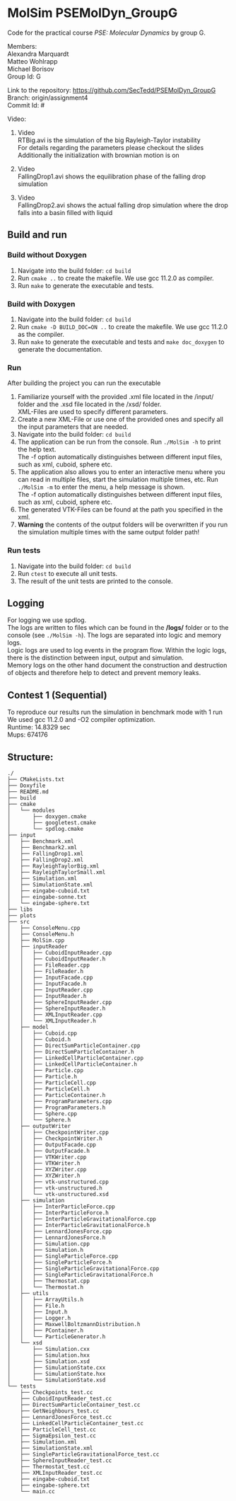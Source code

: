 # MolSim PSEMolDyn_GroupG

Code for the practical course *PSE: Molecular Dynamics* by group G.

Members: <br />
Alexandra Marquardt <br />
Matteo Wohlrapp <br />
Michael Borisov <br />
Group Id: G

Link to the repository: https://github.com/SecTedd/PSEMolDyn_GroupG <br />
Branch: origin/assignment4 <br />
Commit Id: # <br />

Video: <br />

1. Video <br />
   RTBig.avi is the simulation of the big Rayleigh-Taylor instability <br />
   For details regarding the parameters please checkout the slides <br />
   Additionally the initialization with brownian motion is on <br />

2. Video <br />
   FallingDrop1.avi shows the equilibration phase of the falling drop simulation <br />

3. Video <br />
   FallingDrop2.avi shows the actual falling drop simulation where the drop falls into a basin filled with liquid <br />

## Build and run

### Build without Doxygen

1. Navigate into the build folder: `cd build`
2. Run `cmake ..` to create the makefile. We use gcc 11.2.0 as compiler.
3. Run `make` to generate the executable and tests.

### Build with Doxygen

1. Navigate into the build folder: `cd build`
2. Run `cmake -D BUILD_DOC=ON ..` to create the makefile. We use gcc 11.2.0 as the compiler.
3. Run `make` to generate the executable and tests and `make doc_doxygen` to generate the documentation.

### Run

After building the project you can run the executable

1. Familiarize yourself with the provided .xml file located in the /input/ folder and the .xsd file located in the /xsd/ folder. <br />
   XML-Files are used to specify different parameters. <br />
2. Create a new XML-File or use one of the provided ones and specify all the input parameters that are needed. <br />
3. Navigate into the build folder: `cd build`
4. The application can be run from the console. Run `./MolSim -h` to print the help text. <br />
   The -f option automatically distinguishes between different input files, such as xml, cuboid, sphere etc. <br />
5. The application also allows you to enter an interactive menu where you can read in multiple files, start the simulation multiple times, etc. Run `./MolSim -m` to enter the menu, a help message is shown. <br />
   The -f option automatically distinguishes between different input files, such as xml, cuboid, sphere etc. <br />
6. The generated VTK-Files can be found at the path you specified in the xml. <br />
7. **Warning** the contents of the output folders will be overwritten if you run the simulation multiple times with the same output folder path! <br />

### Run tests

1. Navigate into the build folder: `cd build`
2. Run `ctest` to execute all unit tests.
3. The result of the unit tests are printed to the console.

## Logging

For logging we use spdlog. <br />
The logs are written to files which can be found in the **/logs/** folder or to the console (see `./MolSim -h`). The logs are separated into logic and memory logs. <br />
Logic logs are used to log events in the program flow. Within the logic logs, there is the distinction between input, output and simulation. <br />
Memory logs on the other hand document the construction and destruction of objects and therefore help to detect and prevent memory leaks. <br />

## Contest 1 (Sequential)
To reproduce our results run the simulation in benchmark mode with 1 run <br />
We used gcc 11.2.0 and -O2 compiler optimization. <br />
Runtime: 14.8329 sec <br /> 
Mups: 674176 <br />

## Structure: 
```
./
├── CMakeLists.txt
├── Doxyfile
├── README.md
├── build
├── cmake
│   └── modules
│       ├── doxygen.cmake
│       ├── googletest.cmake
│       └── spdlog.cmake
├── input
│   ├── Benchmark.xml
│   ├── Benchmark2.xml
│   ├── FallingDrop1.xml
│   ├── FallingDrop2.xml
│   ├── RayleighTaylorBig.xml
│   ├── RayleighTaylorSmall.xml
│   ├── Simulation.xml
│   ├── SimulationState.xml
│   ├── eingabe-cuboid.txt
│   ├── eingabe-sonne.txt
│   └── eingabe-sphere.txt
├── libs
├── plots
├── src
│   ├── ConsoleMenu.cpp
│   ├── ConsoleMenu.h
│   ├── MolSim.cpp
│   ├── inputReader
│   │   ├── CuboidInputReader.cpp
│   │   ├── CuboidInputReader.h
│   │   ├── FileReader.cpp
│   │   ├── FileReader.h
│   │   ├── InputFacade.cpp
│   │   ├── InputFacade.h
│   │   ├── InputReader.cpp
│   │   ├── InputReader.h
│   │   ├── SphereInputReader.cpp
│   │   ├── SphereInputReader.h
│   │   ├── XMLInputReader.cpp
│   │   └── XMLInputReader.h
│   ├── model
│   │   ├── Cuboid.cpp
│   │   ├── Cuboid.h
│   │   ├── DirectSumParticleContainer.cpp
│   │   ├── DirectSumParticleContainer.h
│   │   ├── LinkedCellParticleContainer.cpp
│   │   ├── LinkedCellParticleContainer.h
│   │   ├── Particle.cpp
│   │   ├── Particle.h
│   │   ├── ParticleCell.cpp
│   │   ├── ParticleCell.h
│   │   ├── ParticleContainer.h
│   │   ├── ProgramParameters.cpp
│   │   ├── ProgramParameters.h
│   │   ├── Sphere.cpp
│   │   └── Sphere.h
│   ├── outputWriter
│   │   ├── CheckpointWriter.cpp
│   │   ├── CheckpointWriter.h
│   │   ├── OutputFacade.cpp
│   │   ├── OutputFacade.h
│   │   ├── VTKWriter.cpp
│   │   ├── VTKWriter.h
│   │   ├── XYZWriter.cpp
│   │   ├── XYZWriter.h
│   │   ├── vtk-unstructured.cpp
│   │   ├── vtk-unstructured.h
│   │   └── vtk-unstructured.xsd
│   ├── simulation
│   │   ├── InterParticleForce.cpp
│   │   ├── InterParticleForce.h
│   │   ├── InterParticleGravitationalForce.cpp
│   │   ├── InterParticleGravitationalForce.h
│   │   ├── LennardJonesForce.cpp
│   │   ├── LennardJonesForce.h
│   │   ├── Simulation.cpp
│   │   ├── Simulation.h
│   │   ├── SingleParticleForce.cpp
│   │   ├── SingleParticleForce.h
│   │   ├── SingleParticleGravitationalForce.cpp
│   │   ├── SingleParticleGravitationalForce.h
│   │   ├── Thermostat.cpp
│   │   └── Thermostat.h
│   ├── utils
│   │   ├── ArrayUtils.h
│   │   ├── File.h
│   │   ├── Input.h
│   │   ├── Logger.h
│   │   ├── MaxwellBoltzmannDistribution.h
│   │   ├── PContainer.h
│   │   └── ParticleGenerator.h
│   └── xsd
│       ├── Simulation.cxx
│       ├── Simulation.hxx
│       ├── Simulation.xsd
│       ├── SimulationState.cxx
│       ├── SimulationState.hxx
│       └── SimulationState.xsd
└── tests
    ├── Checkpoints_test.cc
    ├── CuboidInputReader_test.cc
    ├── DirectSumParticleContainer_test.cc
    ├── GetNeighbours_test.cc
    ├── LennardJonesForce_test.cc
    ├── LinkedCellParticleContainer_test.cc
    ├── ParticleCell_test.cc
    ├── SigmaEpsilon_test.cc
    ├── Simulation.xml
    ├── SimulationState.xml
    ├── SingleParticleGravitationalForce_test.cc
    ├── SphereInputReader_test.cc
    ├── Thermostat_test.cc
    ├── XMLInputReader_test.cc
    ├── eingabe-cuboid.txt
    ├── eingabe-sphere.txt
    └── main.cc
```

